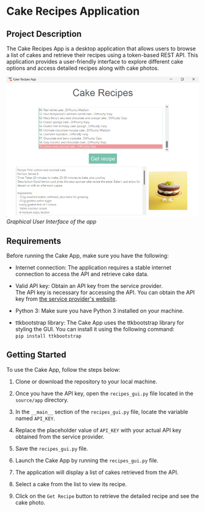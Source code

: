 # Cake Recipes Application

## Project Description

The Cake Recipes App is a desktop application that allows users to browse a list of cakes and retrieve their recipes using a token-based REST API. This application provides a user-friendly interface to explore different cake options and access detailed recipes along with cake photos.

![Concept graphic of the app](CakeRecipesApp/screenshot/gui.png)
*Graphical User Interface of the app*

## Requirements

Before running the Cake App, make sure you have the following:

- Internet connection: The application requires a stable internet connection to access the API and retrieve cake data.

- Valid API key: Obtain an API key from the service provider.  
The API key is necessary for accessing the API. You can obtain the API key from [the service provider's website](https://rapidapi.com/rapihub-rapihub-default/api/the-birthday-cake-db).

- Python 3: Make sure you have Python 3 installed on your machine.  

- ttkbootstrap library: The Cake App uses the ttkbootstrap library for styling the GUI. You can install it using the following command:  
`pip install ttkbootstrap`





## Getting Started

To use the Cake App, follow the steps below:

1. Clone or download the repository to your local machine.

2. Once you have the API key, open the `recipes_gui.py` file located in the `source/app` directory.

3. In the `__main__` section of the `recipes_gui.py` file, locate the variable named `API_KEY`.

4. Replace the placeholder value of `API_KEY` with your actual API key obtained from the service provider.

5. Save the `recipes_gui.py` file.

6. Launch the Cake App by running the `recipes_gui.py` file.

7. The application will display a list of cakes retrieved from the API.

8. Select a cake from the list to view its recipe.

9. Click on the `Get Recipe` button to retrieve the detailed recipe and see the cake photo.



